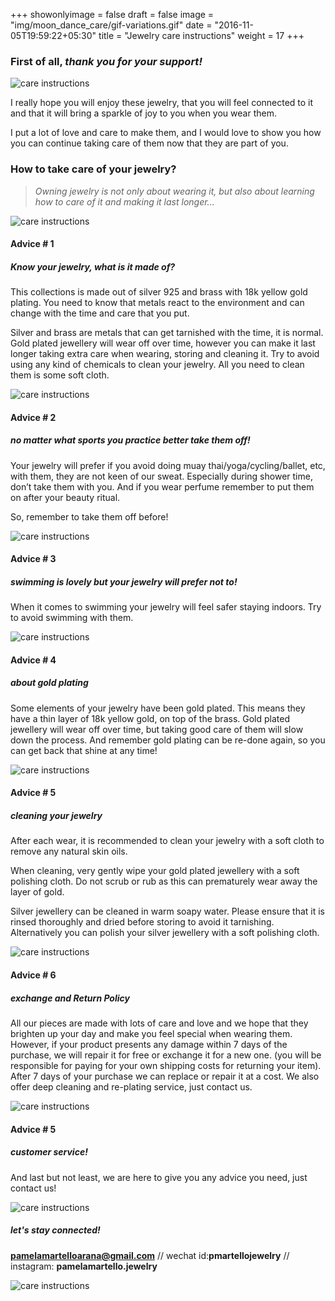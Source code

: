 +++
showonlyimage = false
draft = false
image = "img/moon_dance_care/gif-variations.gif"
date = "2016-11-05T19:59:22+05:30"
title = "Jewelry care instructions"
weight = 17
+++
<!--more-->

### First of all, *thank you for your support!* 

![care instructions](/img/moon_dance_care/care_6.png)

I really hope you will enjoy these jewelry, that you will feel connected to it and that it will bring a sparkle of joy to you when you wear them. 

I put a lot of love and care to make them, and I would love to show you how you can continue taking care of them now that they are part of you.

### How to take care of your jewelry?

>*Owning jewelry is not only about wearing it, but also about learning how to care of it and making it last longer...*

![care instructions](/img/moon_dance_care/care_7.png)

#### Advice # 1 
##### *Know your jewelry, what is it made of?*

This collections is made out of silver 925 and brass with 18k yellow gold plating. You need to know that metals react to the environment and can change with the time and care that you put.

Silver and brass are metals that can get tarnished with the time, it is normal. Gold plated jewellery will wear off over time, however you can make it last longer taking extra care when wearing, storing and cleaning it. 
Try to avoid using any kind of chemicals to clean your jewelry. All you need to clean them is some soft cloth.

![care instructions](/img/moon_dance_care/care_1.png)

#### Advice # 2
##### *no matter what sports you practice better take them off!*

Your jewelry will prefer if you avoid doing muay thai/yoga/cycling/ballet, etc, with them, they are not keen of our sweat. Especially during shower time, don’t take them with you. And if you wear perfume remember to put them on after your beauty ritual. 

So, remember to take them off before!

![care instructions](/img/moon_dance_care/care_2.png)

#### Advice # 3
##### *swimming is lovely but your jewelry will prefer not to!*

When it comes to swimming your jewelry will feel safer staying indoors. Try to avoid swimming with them.

![care instructions](/img/moon_dance_care/care_3.png)

#### Advice # 4
##### *about gold plating*

Some elements of your jewelry have been gold plated. This means they have a thin layer of 18k yellow gold, on top of the brass. Gold plated jewellery will wear off over time, but taking good care of them will slow down the process. And remember gold plating can be re-done again, so you can get back that shine at any time!

![care instructions](/img/moon_dance_care/care_4.png)

#### Advice # 5
##### *cleaning your jewelry*

After each wear, it is recommended to clean your jewelry with a soft cloth to remove any natural skin oils.

When cleaning, very gently wipe your gold plated jewellery with a soft polishing cloth. Do not scrub or rub as this can prematurely wear away the layer of gold.

Silver jewellery can be cleaned in warm soapy water.  Please ensure that it is rinsed thoroughly and dried before storing to avoid it tarnishing. Alternatively you can polish your silver jewellery with a soft polishing cloth.

![care instructions](/img/moon_dance_care/care_8.png)



#### Advice # 6
##### *exchange and Return Policy*

All our pieces are made with lots of care and love and we hope that they brighten up your day and make you feel special when wearing them. 
However, if your product presents any damage within 7 days of the purchase, we will repair it for free or exchange it for a new one. (you will be responsible for paying for your own shipping costs for returning your item).
After 7 days of your purchase we can replace or repair it at a cost. We also offer deep cleaning and re-plating service, just contact us.

![care instructions](/img/moon_dance_care/care_5.png)

#### Advice # 5
##### *customer service!*

And last but not least, we are here to give you any advice you need, just contact us!

![care instructions](/img/moon_dance_care/logo-pmartello.png)

##### *let's stay connected!*
**pamelamartelloarana@gmail.com** //
wechat id:**pmartellojewelry** // instagram: **pamelamartello.jewelry**

![care instructions](/img/moon_dance_care/qr-code.png)






